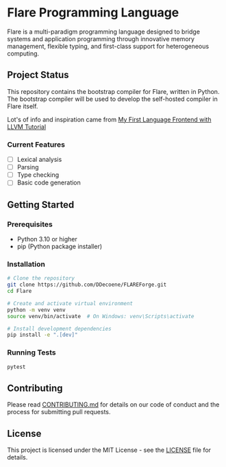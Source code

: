 # Flare Programming Language

Flare is a multi-paradigm programming language designed to bridge systems and application programming through innovative memory management, flexible typing, and first-class support for heterogeneous computing.

## Project Status

This repository contains the bootstrap compiler for Flare, written in Python. The bootstrap compiler will be used to develop the self-hosted compiler in Flare itself.

Lot's of info and inspiration came from [My First Language Frontend with LLVM Tutorial](https://llvm.org/docs/tutorial/MyFirstLanguageFrontend/index.html)

### Current Features
- [ ] Lexical analysis
- [ ] Parsing
- [ ] Type checking
- [ ] Basic code generation

## Getting Started

### Prerequisites
- Python 3.10 or higher
- pip (Python package installer)

### Installation

```bash
# Clone the repository
git clone https://github.com/DDecoene/FLAREForge.git
cd Flare

# Create and activate virtual environment
python -m venv venv
source venv/bin/activate  # On Windows: venv\Scripts\activate

# Install development dependencies
pip install -e ".[dev]"
```

### Running Tests

```bash
pytest
```

## Contributing

Please read [CONTRIBUTING.md](CONTRIBUTING.md) for details on our code of conduct and the process for submitting pull requests.

## License

This project is licensed under the MIT License - see the [LICENSE](LICENSE) file for details.
